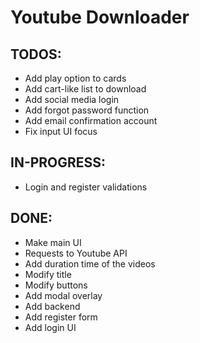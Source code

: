 # Youtube Downloader

## TODOS:

-  Add play option to cards
-  Add cart-like list to download
-  Add social media login
-  Add forgot password function
-  Add email confirmation account
-  Fix input UI focus

## IN-PROGRESS:

-  Login and register validations

## DONE:

-  Make main UI
-  Requests to Youtube API
-  Add duration time of the videos
-  Modify title
-  Modify buttons
-  Add modal overlay
-  Add backend
-  Add register form
-  Add login UI
